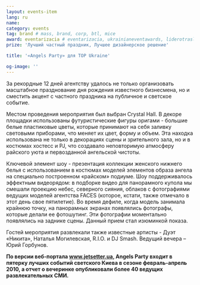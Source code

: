 ```yaml
---
layout: events-item
lang: ru
name: 
category: events
tag: brand # mass, brand, corp, btl, mice
award: eventarizacia # eventarizacia, ukrainianeventawards, liderotrasli
prize: 'Лучший частный праздник, Лучшее дизайнерское решение'

title: '«Angels Party» для TOP Ukraine'

og-image: ''
---
```


За рекордные 12 дней агентству удалось не только организовать масштабное празднование дня рождения известного бизнесмена, но и сместить акцент с частного праздника на публичное и светское событие.

Местом проведения мероприятия был выбран Crystal Hall. В декоре площадки использованы футуристические фигуры оригами - большие белые пластиковые цветы, которые принимают на себя заливку световыми приборами, что меняет их цвет, форму и объем. Эта находка использована не только в декорациях сцены и зрительного зала, но и в костюмах хостесс и PJ, что создавало неповторимую атмосферу райского уюта и первозданной ангельской чистоты.

Ключевой элемент шоу - презентация коллекции женского нижнего белья с использованием в костюмах моделей элементов образа ангела на специально построенном «райском» подиуме. Шоу  поддерживалось эффектным видеорядом: в подборке видео для панорамного купола мы смешали проекцию небес, северного сияния, облаков  с фотографиями ведущих моделей агентства FACES (которое, кстати, также отмечало в этот день свое пятилетие). Во время дефиле, когда модель занимала крайнюю точку, на панорамных экранах появлялись фотографы, которые делали ее фотошутинг. Эти фотографии моментально появлялись на заднике сцены. Данный прием стал изюминкой показа.

Гостей мероприятия развлекали также известные артисты -  Дуэт «Никита», Наталья Могилевская, R.I.O. и DJ Smash. Ведущий вечера – Юрий Горбунов.

<b>По версии веб-портала www.jetsetter.ua, Angels Party входит в пятерку лучших событий светского Киева в сезоне февраль-апрель 2010, а отчет о вечеринке опубликовали более 40 ведущих развлекательных СМИ.</b>
